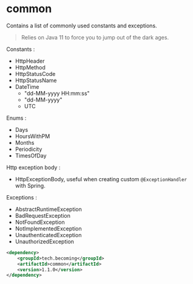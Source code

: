 # common
Contains a list of commonly used constants and exceptions.

> Relies on Java 11 to force you to jump out of the dark ages.

Constants :
- HttpHeader
- HttpMethod
- HttpStatusCode
- HttpStatusName
- DateTime
  - "dd-MM-yyyy HH:mm:ss"
  - "dd-MM-yyyy"
  - UTC

Enums : 
- Days
- HoursWithPM
- Months
- Periodicity
- TimesOfDay

Http exception body :
- HttpExceptionBody, useful when creating custom `@ExceptionHandler` with Spring. 

Exceptions :
- AbstractRuntimeException
- BadRequestException
- NotFoundException
- NotImplementedException
- UnauthenticatedException
- UnauthorizedException

```xml
<dependency>
    <groupId>tech.becoming</groupId>
    <artifactId>common</artifactId>
    <version>1.1.0</version>
</dependency>
```
